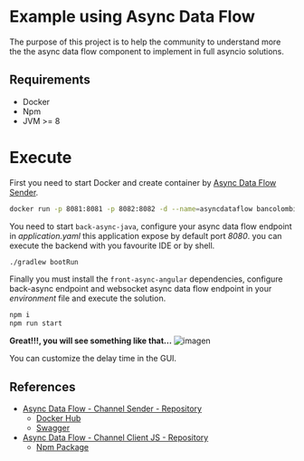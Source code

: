 # Example using Async Data Flow

The purpose of this project is to help the community to understand more the the async data flow component to implement in full asyncio solutions.

## Requirements

- Docker
- Npm
- JVM >= 8

# Execute

First you need to start Docker and create container by [Async Data Flow Sender](https://hub.docker.com/repository/docker/bancolombia/async-dataflow-channel-sender).

```sh
docker run -p 8081:8081 -p 8082:8082 -d --name=asyncdataflow bancolombia/async-dataflow-channel-sender:0.1.0
```

You need to start `back-async-java`, configure your async data flow endpoint in _application.yaml_ this application expose by default port _8080_. you can execute the backend with you favourite IDE or by shell.

```sh
./gradlew bootRun
```

Finally you must install the `front-async-angular` dependencies, configure back-async endpoint and websocket async data flow endpoint in your _environment_ file and execute the solution.

```sh
npm i
npm run start
```

**Great!!!, you will see something like that...**
![imagen](https://user-images.githubusercontent.com/12372370/137996938-10f8e68f-4c85-4ce9-830e-0d01c84458d8.png)

You can customize the delay time in the GUI.

## References

- [Async Data Flow - Channel Sender - Repository ](https://github.com/bancolombia/async-dataflow/tree/master/channel-sender)
  - [Docker Hub](https://hub.docker.com/repository/docker/bancolombia/async-dataflow-channel-sender)
  - [Swagger](https://github.com/bancolombia/async-dataflow/tree/master/channel-sender/blob/master/doc/swagger.yaml)
- [Async Data Flow - Channel Client JS - Repository](https://github.com/bancolombia/async-dataflow/clients/clients/client-js)
  - [Npm Package](https://www.npmjs.com/package/chanjs-client)

